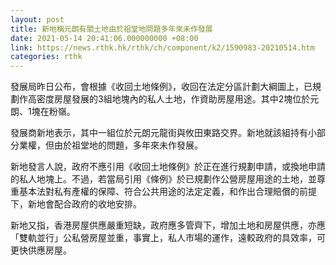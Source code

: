 ```yaml
---
layout: post
title: 新地稱元朗有關土地由於祖堂地問題多年來未作發展
date: 2021-05-14 20:41:06.000000000 +08:00
link: https://news.rthk.hk/rthk/ch/component/k2/1590983-20210514.htm
categories: rthk
---
```


發展局昨日公布，會根據《收回土地條例》，收回在法定分區計劃大綱圖上，已規劃作高密度房屋發展的3組地塊內的私人土地，作資助房屋用途。其中2塊位於元朗、1塊在粉嶺。

發展商新地表示，其中一組位於元朗元龍街與攸田東路交界。新地就該組持有小部分業權，但由於祖堂地的問題，多年來未作發展。

新地發言人說，政府不應引用《收回土地條例》於正在進行規劃申請，或換地申請的私人地塊上。不過，若當局引用《條例》於已規劃作公營房屋用途的土地，並尊重基本法對私有產權的保障、符合公共用途的法定定義，和作出合理賠償的前提下，新地會配合政府的收地安排。

新地又指，香港房屋供應嚴重短缺，政府應多管齊下，增加土地和房屋供應，亦應「雙軌並行」公私營房屋並重，事實上，私人市場的運作，遠較政府的具效率，可更快供應房屋。
